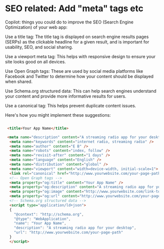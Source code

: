 # SEO related: Add "meta" tags etc

Copilot: things you could do to improve the SEO (Search Engine Optimization) of your web app:

Use a title tag: The title tag is displayed on search engine results pages (SERPs) as the clickable headline for a given result, and is important for usability, SEO, and social sharing.

Use a viewport meta tag: This helps with responsive design to ensure your site looks good on all devices.

Use Open Graph tags: These are used by social media platforms like Facebook and Twitter to determine how your content should be displayed when shared.

Use Schema.org structured data: This can help search engines understand your content and provide more informative results for users.

Use a canonical tag: This helps prevent duplicate content issues.

Here's how you might implement these suggestions:

```html

 <title>Your App Name</title>

 <meta name="description" content="A streaming radio app for your desktop" />
  <meta name="keywords" content="internet radio, streaming radio" />
  <meta name="author" content="E B" />
  <meta name="robots" content="index, follow" />
  <meta name="revisit-after" content="1 days" />
  <meta name="language" content="English" />
  <meta name="distribution" content="global" />
  <meta name="viewport" content="width=device-width, initial-scale=1">
  <link rel="canonical" href="http://www.yourwebsite.com/your-page-path" />
  <!-- Open Graph tags -->
  <meta property="og:title" content="Your App Name" />
  <meta property="og:description" content="A streaming radio app for your desktop" />
  <meta property="og:image" content="http://www.yourwebsite.com/link-to-image.jpg" />
  <meta property="og:url" content="http://www.yourwebsite.com/your-page-path" />
  <!-- Schema.org structured data -->
  <script type="application/ld+json">
  {
    "@context": "http://schema.org",
    "@type": "WebApplication",
    "name": "Your App Name",
    "description": "A streaming radio app for your desktop",
    "url": "http://www.yourwebsite.com/your-page-path"
  }
  </script>

```
